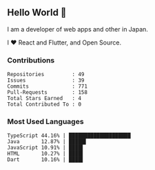 ## Hello World 👋

I am a developer of web apps and other in Japan.

I ❤️ React and Flutter, and Open Source.

### Contributions

    Repositories         : 49
    Issues               : 39
    Commits              : 771
    Pull-Requests        : 158
    Total Stars Earned   : 4
    Total Contributed To : 0

### Most Used Languages

    TypeScript 44.16% | ████████████████████
    Java       12.87% | █████▌
    JavaScript 10.91% | ████▌
    HTML       10.27% | ████▌
    Dart       10.16% | ████▌

